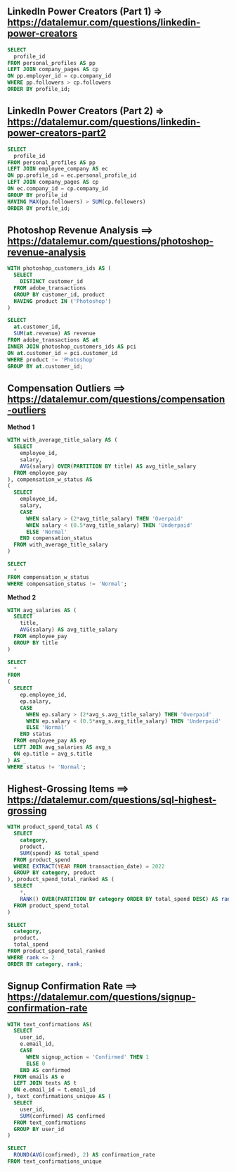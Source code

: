## LinkedIn Power Creators (Part 1) => https://datalemur.com/questions/linkedin-power-creators
```sql
SELECT
  profile_id
FROM personal_profiles AS pp
LEFT JOIN company_pages AS cp
ON pp.employer_id = cp.company_id
WHERE pp.followers > cp.followers
ORDER BY profile_id;
```

## LinkedIn Power Creators (Part 2) => https://datalemur.com/questions/linkedin-power-creators-part2
```sql
SELECT
  profile_id
FROM personal_profiles AS pp
LEFT JOIN employee_company AS ec
ON pp.profile_id = ec.personal_profile_id
LEFT JOIN company_pages AS cp
ON ec.company_id = cp.company_id
GROUP BY profile_id
HAVING MAX(pp.followers) > SUM(cp.followers)
ORDER BY profile_id;
```
## Photoshop Revenue Analysis ==> https://datalemur.com/questions/photoshop-revenue-analysis
```sql
WITH photoshop_customers_ids AS (
  SELECT 
    DISTINCT customer_id
  FROM adobe_transactions
  GROUP BY customer_id, product
  HAVING product IN ('Photoshop')
)

SELECT
  at.customer_id,
  SUM(at.revenue) AS revenue
FROM adobe_transactions AS at
INNER JOIN photoshop_customers_ids AS pci
ON at.customer_id = pci.customer_id
WHERE product != 'Photoshop'
GROUP BY at.customer_id;
```

## Compensation Outliers ==> https://datalemur.com/questions/compensation-outliers
**Method 1**
```sql
WITH with_average_title_salary AS (
  SELECT
    employee_id,
    salary,
    AVG(salary) OVER(PARTITION BY title) AS avg_title_salary
  FROM employee_pay
), compensation_w_status AS 
(
  SELECT
    employee_id,
    salary,
    CASE
      WHEN salary > (2*avg_title_salary) THEN 'Overpaid'
      WHEN salary < (0.5*avg_title_salary) THEN 'Underpaid'
      ELSE 'Normal'
    END compensation_status
  FROM with_average_title_salary
)

SELECT
  *
FROM compensation_w_status
WHERE compensation_status != 'Normal';
```

**Method 2**
```sql
WITH avg_salaries AS (
  SELECT
    title,
    AVG(salary) AS avg_title_salary
  FROM employee_pay
  GROUP BY title
)

SELECT
  *
FROM
(
  SELECT
    ep.employee_id,
    ep.salary,
    CASE
      WHEN ep.salary > (2*avg_s.avg_title_salary) THEN 'Overpaid'
      WHEN ep.salary < (0.5*avg_s.avg_title_salary) THEN 'Underpaid'
      ELSE 'Normal'
    END status
  FROM employee_pay AS ep
  LEFT JOIN avg_salaries AS avg_s
  ON ep.title = avg_s.title
) AS _
WHERE status != 'Normal';
```

## Highest-Grossing Items ==> https://datalemur.com/questions/sql-highest-grossing
```sql
WITH product_spend_total AS (
  SELECT 
    category,
    product,
    SUM(spend) AS total_spend
  FROM product_spend
  WHERE EXTRACT(YEAR FROM transaction_date) = 2022
  GROUP BY category, product
), product_spend_total_ranked AS (
  SELECT
    *,
    RANK() OVER(PARTITION BY category ORDER BY total_spend DESC) AS rank
  FROM product_spend_total
)

SELECT
  category,
  product,
  total_spend
FROM product_spend_total_ranked
WHERE rank <= 2
ORDER BY category, rank;
```

## Signup Confirmation Rate ==> https://datalemur.com/questions/signup-confirmation-rate
```sql
WITH text_confirmations AS(
  SELECT 
    user_id,
    e.email_id,
    CASE 
      WHEN signup_action = 'Confirmed' THEN 1
      ELSE 0
    END AS confirmed
  FROM emails AS e
  LEFT JOIN texts AS t
  ON e.email_id = t.email_id
), text_confirmations_unique AS (
  SELECT
    user_id,
    SUM(confirmed) AS confirmed
  FROM text_confirmations
  GROUP BY user_id
)

SELECT 
  ROUND(AVG(confirmed), 2) AS confirmation_rate
FROM text_confirmations_unique
```
